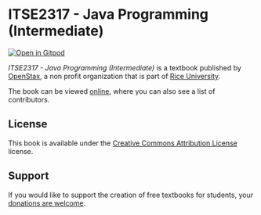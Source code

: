 # ITSE2317 - Java Programming (Intermediate)

[![Open in Gitpod](https://gitpod.io/button/open-in-gitpod.svg)](https://gitpod.io/from-referrer/)

_ITSE2317 - Java Programming (Intermediate)_ is a textbook published by [OpenStax](https://openstax.org/), a non profit organization that is part of [Rice University](https://www.rice.edu/).

The book can be viewed [online](https://github.com/cnx-user-books/cnxbook-itse2317-java-programming-intermediate/releases/latest), where you can also see a list of contributors.

## License
This book is available under the [Creative Commons Attribution License](./LICENSE) license.

## Support
If you would like to support the creation of free textbooks for students, your [donations are welcome](https://riceconnect.rice.edu/donation/support-openstax-banner).
